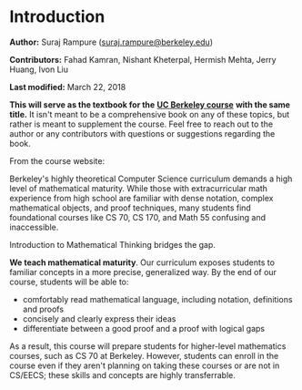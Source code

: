 # Introduction

**Author:** Suraj Rampure \(suraj.rampure@berkeley.edu\)

**Contributors:** Fahad Kamran, Nishant Kheterpal, Hermish Mehta, Jerry Huang, Ivon Liu

**Last modified:** March 22, 2018

**This will serve as the textbook for the** [**UC Berkeley course**](http://imt-decal.org) **with the same title.** It isn't meant to be a comprehensive book on any of these topics, but rather is meant to supplement the course. Feel free to reach out to the author or any contributors with questions or suggestions regarding the book.

From the course website:

Berkeley's highly theoretical Computer Science curriculum demands a high level of mathematical maturity. While those with extracurricular math experience from high school are familiar with dense notation, complex mathematical objects, and proof techniques, many students find foundational courses like CS 70, CS 170, and Math 55 confusing and inaccessible.

Introduction to Mathematical Thinking bridges the gap.

**We teach mathematical maturity**. Our curriculum exposes students to familiar concepts in a more precise, generalized way. By the end of our course, students will be able to:

* comfortably read mathematical language, including notation, definitions and proofs
* concisely and clearly express their ideas
* differentiate between a good proof and a proof with logical gaps

As a result, this course will prepare students for higher-level mathematics courses, such as CS 70 at Berkeley. However, students can enroll in the course even if they aren't planning on taking these courses or are not in CS/EECS; these skills and concepts are highly transferrable.


